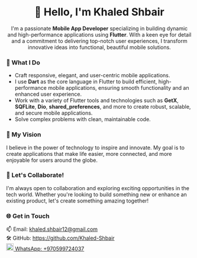 <h1 align="center">👋 Hello, I'm Khaled Shbair</h1>

<p align="center">
  I'm a passionate <strong>Mobile App Developer</strong> specializing in building dynamic and high-performance applications using <strong>Flutter</strong>. With a keen eye for detail and a commitment to delivering top-notch user experiences, I transform innovative ideas into functional, beautiful mobile solutions.
</p>

<h3 align="left">🔹 What I Do</h3>
<ul>
  <li>Craft responsive, elegant, and user-centric mobile applications.</li>
  <li>I use <strong>Dart</strong> as the core language in Flutter to build efficient, high-performance mobile applications, ensuring smooth functionality and an enhanced user experience.</li>
  <li>Work with a variety of Flutter tools and technologies such as <strong>GetX</strong>, <strong>SQFLite</strong>, <strong>Dio</strong>, <strong>shared_preferences</strong>, and more to create robust, scalable, and secure mobile applications.</li>
  <li>Solve complex problems with clean, maintainable code.</li>
</ul>

<h3 align="left">🔹 My Vision</h3>
<p align="left">
  I believe in the power of technology to inspire and innovate. My goal is to create applications that make life easier, more connected, and more enjoyable for users around the globe.
</p>

<h3 align="left">🔹 Let's Collaborate!</h3>
<p align="left">
  I'm always open to collaboration and exploring exciting opportunities in the tech world. Whether you're looking to build something new or enhance an existing product, let's create something amazing together!
</p>

<h3 align="left">🌐 Get in Touch</h3>
<p align="left">
  📫 Email: <a href="mailto:khaled.shbair12@gmail.com">khaled.shbair12@gmail.com</a><br>
  🛠 GitHub: <a href="https://github.com/Khaled-Shbair" target="_blank">https://github.com/Khaled-Shbair</a><br>
  <a href="https://wa.me/970599724037" target="blank">
    <img src="https://upload.wikimedia.org/wikipedia/commons/6/6b/WhatsApp.svg" alt="WhatsApp" width="20" height="20" />
    WhatsApp: +970599724037
  </a>
</p>
